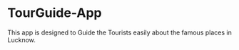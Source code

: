 # TourGuide-App

This app is designed to Guide the Tourists easily about the famous places in Lucknow.
